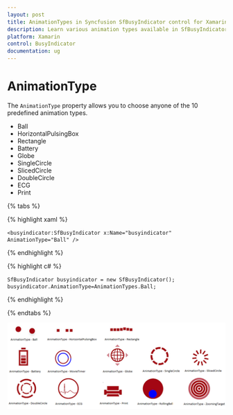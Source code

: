```yaml
---
layout: post
title: AnimationTypes in Syncfusion SfBusyIndicator control for Xamarin.Forms
description: Learn various animation types available in SfBusyIndicator
platform: Xamarin
control: BusyIndicator
documentation: ug
---
```

# AnimationType

The `AnimationType` property allows you to choose anyone of the 10 predefined animation types.

* Ball
* HorizontalPulsingBox
* Rectangle
* Battery
* Globe
* SingleCircle
* SlicedCircle
* DoubleCircle
* ECG
* Print

{% tabs %}

{% highlight xaml %}

	<busyindicator:SfBusyIndicator x:Name="busyindicator" AnimationType="Ball" />

{% endhighlight %}

{% highlight c# %}

	SfBusyIndicator busyindicator = new SfBusyIndicator();
	busyindicator.AnimationType=AnimationTypes.Ball;
	
{% endhighlight %}

{% endtabs %}

![](images/Ball.png) 
